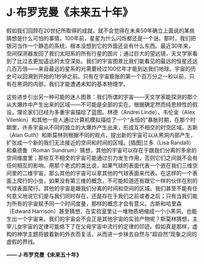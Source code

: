 # J·布罗克曼《未来五十年》

假如我们回顾在20世纪所取得的成就，就不会觉得在未来50年确立上面说的某些猜想是什么可怕的事情。100年前，星星为什么闪烁都还是一个谜。那时，我们把银河当作一个静态的系统，根本没想到它的外面还会有什么东西。最近30年来，空间探测器发回了我们太阳系的所有行星的图片；通过巨大的望远镜，天文学家看到了比过去更加遥远的太空深处。我们的宇宙图景比我们能看见的最远的恒星还远几百万倍——来自最远的星系的光需要经过100亿年才能到达我们地球。宇宙的历史可以回溯到开始的1秒钟之前。只有在宇宙膨胀的第一个百万分之一秒以前，只有在黑洞的内部，我们才能遭遇未知的基本物理学。

这些进步引出另一种可能的迷人图景：我们所谓的宇宙——天文学家能探测的那个从大爆炸中产生出来的区域——不可能是全部的实在。根据确定然而纯思辨性的假设，理论家们已经为多重宇宙描绘了蓝图。林德（Andrei Linde）、韦伦金（Alex Vilenkin）和其他一些人通过计算机模拟描绘了一个“永恒的”暴胀时期，在那个时期里，许多宇宙从不同的独立的大爆炸产生出来，形成互不相交的时空区域。古斯（Alan Guth）和斯莫林则根据不同的观点，提出新的宇宙可以从黑洞内部产生，扩张成一个新的我们无法接近的空间和时间的区域。[插图]兰多（Lisa Randall）和桑德鲁（Roman Sundrum）猜想，其他的宇宙可以存在于跟我们分离的多余的空间维度里；那些互不相交的宇宙可能通过引力发生作用，否则它们之间就不会有任何相互的影响。用那个老式的类比说，如果气球的表面代表一个嵌在我们三维空间里的二维宇宙，那么其他的宇宙可以拿其他的气球表面来代表。在这样的一个表面上爬行的小虫，如果没有第三维的概念，不可能知道还有跟它一样的伙伴在别的气球表面爬行。其他的宇宙是跟我们分离的时间和空间的区域。我们甚至不能有任何意义地说它们是与我们同时存在，还是存在于我们之前或者之后；只有当我们能为所有的宇宙赋予同一个时间度量，那样的概念才会有意义。古斯和哈里森（Edward Harrison）甚至猜想，在实验室里让一堆物质坍缩成一个小黑洞，也能生出一个宇宙来。我们的宇宙会不会正是其他宇宙的实验产物呢？斯莫林猜想，主宰儿女宇宙的定律可能烙下了在父母宇宙中流行的定律的印迹。假如真是那样，虚构的神学主题将披着新的外衣而复活，从而进一步抹去自然与“超自然”现象之间的虚假的界线。

**—— J·布罗克曼《未来五十年》**